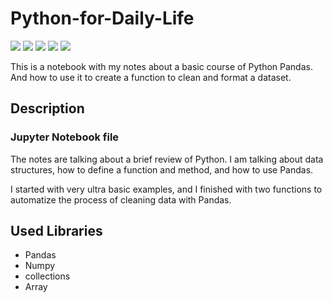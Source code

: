 # Python-for-Daily-Life

![](https://img.shields.io/github/issues/pedroortizortega/Python-for-Daily-Life.svg) ![](https://img.shields.io/github/forks/pedroortizortega/Python-for-Daily-Life.svg) ![](https://img.shields.io/github/tag/pedroortizortega/Python-for-Daily-Life.svg) ![](https://img.shields.io/github/release/pedroortizortega/Python-for-Daily-Life.svg) ![](https://img.shields.io/github/stars/pedroortizortega/Python-for-Daily-Life.svg)

This is a notebook with my notes about a basic course of Python Pandas. And how to use it to create a function to clean and format a dataset.


## Description
###  Jupyter Notebook file
The notes are talking about a brief review of Python. I am talking about data structures, how to define a function and method, and how to use Pandas.

I started with very ultra basic examples, and I finished with two functions to automatize the process of cleaning data with Pandas.

## Used Libraries
- Pandas
- Numpy
- collections
- Array
